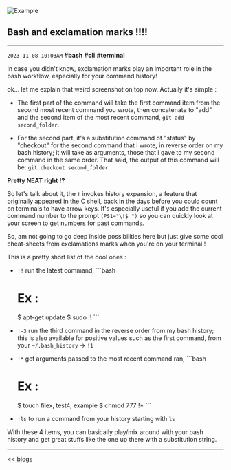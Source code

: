 ![Example](https://dev-to-uploads.s3.amazonaws.com/uploads/articles/gh260avy87m5rzw4yhrh.png)

## Bash and exclamation marks !!!!
----------------
`2023-11-08 10:03AM` **#bash** **#cli** **#terminal**

In case you didn't know, exclamation marks play an important role in the bash workflow, especially for your command history!

ok... let me explain that weird screenshot on top now. Actually it's simple :
- The first part of the command will take the first command item from the second most recent command you   wrote, then concatenate to "add" and the second item of the most recent command, `git add second_folder`.

- For the second part, it's a substitution command of "status" by "checkout" for the second command that i wrote, in reverse order on my bash history; it will take as arguments, those that i gave to my second command in the same order.
That said, the output of this command will be:
`git checkout second_folder`

**Pretty NEAT right !?**

So let's talk about it, the `!` invokes history expansion, a feature that originally appeared in the C shell, back in the days before you could count on terminals to have arrow keys. It's especially useful if you add the current command number to the prompt `(PS1="\!$ ")` so you can quickly look at your screen to get numbers for past commands.

So, am not going to go deep inside possibilities here but just give some cool cheat-sheets from exclamations marks when you're on your terminal !

This is a pretty short list of the cool ones :
- `!!` run the latest command,
       ```bash
     # Ex :
     $ apt-get update
     $ sudo !!
       ```

- `!-3` run the third command in the reverse order from my bash history; this is also available for positive values such as the first command, from your `~/.bash_history` -> `!1`


- `!*` get arguments passed to the most recent command ran,
       ```bash
     # Ex :
     $ touch filex, test4, example
     $ chmod 777 !*
       ```

- `!ls` to run a command from your history starting with `ls`

With these 4 items, you can basically play/mix around with your bash history and get great stuffs like the one up there with a substitution string.

-----------
[<< blogs](/blogs/)
